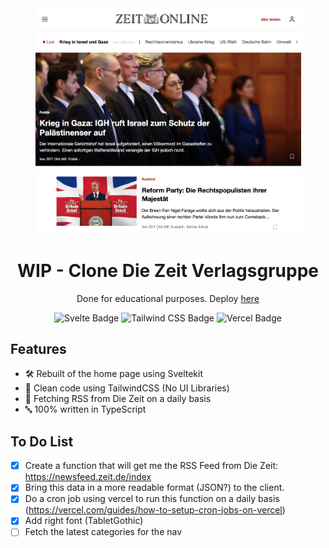 <div align="center">

<img src="./static/project-home.png" width="425" />

# WIP - Clone Die Zeit Verlagsgruppe

Done for educational purposes. Deploy [here](https://zeit-online.vercel.app/)

</div>

<div align="center">

![Svelte Badge](https://img.shields.io/badge/Svelte-FF3E00?logo=svelte&logoColor=fff&style=flat)
![Tailwind CSS Badge](https://img.shields.io/badge/Tailwind%20CSS-06B6D4?logo=tailwindcss&logoColor=fff&style=flat)
![Vercel Badge](https://img.shields.io/badge/Vercel-black?style=flat&logo=Vercel&logoColor=white)

</div>

## Features

- 🛠️ Rebuilt of the home page using Sveltekit
- 🎨 Clean code using TailwindCSS (No UI Libraries)
- 🔄 Fetching RSS from Die Zeit on a daily basis
- 🔤 100% written in TypeScript

## To Do List

- [x] Create a function that will get me the RSS Feed from Die Zeit: https://newsfeed.zeit.de/index
- [x] Bring this data in a more readable format (JSON?) to the client.
- [x] Do a cron job using vercel to run this function on a daily basis (https://vercel.com/guides/how-to-setup-cron-jobs-on-vercel)
- [x] Add right font (TabletGothic)
- [ ] Fetch the latest categories for the nav
